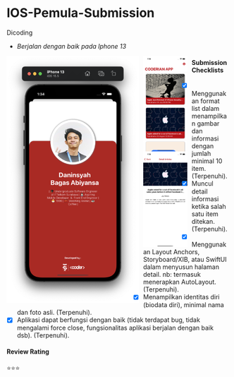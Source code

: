 # IOS-Pemula-Submission
Dicoding</strong>
- *Berjalan dengan baik pada Iphone 13*

<img src="https://github.com/MayorBee404/IOS-Pemula-Submission/blob/main/Screenshoot/image%201.png"
     alt="Submission "
     style="float: left; margin-right: 10px;"
     width="300" /> 
     
<img src="https://github.com/MayorBee404/IOS-Pemula-Submission/blob/main/Screenshoot/Simulator%20Screen%20Shot%20-%20iPhone%2013%20-%202022-09-02%20at%2001.18.14.png"
     alt="Submission "
     style="float: left; margin-right: 10px;"
     width="100" /> 
<img src=https://github.com/MayorBee404/IOS-Pemula-Submission/blob/main/Screenshoot/Simulator%20Screen%20Shot%20-%20iPhone%2013%20-%202022-09-02%20at%2001.18.24.png
     alt="Submission "
     style="float: left; margin-right: 10px;"
     width="100" /> 
     

#### Submission Checklists

- [x] Menggunakan format list dalam menampilkan gambar dan informasi dengan jumlah minimal 10 item. (Terpenuhi)</strong>.
- [x] Muncul detail informasi ketika salah satu item ditekan. (Terpenuhi)</strong>.
- [x] Menggunakan Layout Anchors, Storyboard/XIB, atau SwiftUI dalam menyusun halaman detail.
nb: termasuk menerapkan AutoLayout. (Terpenuhi)</strong>.
- [x] Menampilkan identitas diri (biodata diri), minimal nama dan foto asli. (Terpenuhi)</strong>.
- [x] Aplikasi dapat berfungsi dengan baik (tidak terdapat bug, tidak mengalami force close, fungsionalitas aplikasi berjalan dengan baik dsb). (Terpenuhi)</strong>.

#### Review Rating
:star::star::star:
     
